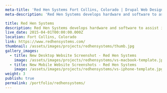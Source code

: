 ```yaml
---
meta-title: 'Red Hen Systems Fort Collins, Colorado | Drupal Web Design Portfolio'
meta-description: 'Red Hen Systems develops hardware and software to assist in-field data collection. Red Hen Systems is a leader in geotagging data captured by photos, videos, and sensors.'

title: Red Hen Systems
description: Red Hen Systems develops hardware and software to assist in-field data collection. Red Hen Systems is a leader in geotagging data captured by photos, videos, and sensors.
live_date: 2015-04-01T00:00:00.000Z
location: Fort Collins, Colorado
link: https://www.redhensystems.com/
thumbnail: /assets/images/projects/redhensystems/thumb.jpg
gallery_images:
  - title: New Desktop Website Screenshot - Red Hen Systems
    image: /assets/images/projects/redhensystems/vs-macbook-template.jpg
  - title: New Mobile Website Screenshots - Red Hen Systems
    image: /assets/images/projects/redhensystems/vs-iphone-template.jpg
weight: 3
publish: true
permalink: /portfolio/redhensystems/
---
```

